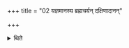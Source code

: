 +++
title = "02 यज्ञमानस्य ब्रह्मचर्यन् दक्षिणादानन्"

+++

<details><summary>थिते</summary>

2. To observe celibacy, to give gifts, to arrange the things (necessary for sacrfice), to have desires (are) the duties of the sacrificer.
</details>

